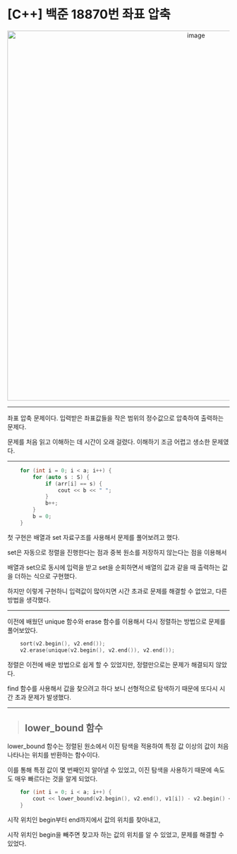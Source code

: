 # [C++] 백준 18870번 좌표 압축

<p align="center">
<img width="840" alt="image" src="https://github.com/user-attachments/assets/9e3507ba-ef57-4936-a141-afd834d9d431" />
</p>

---

좌표 압축 문제이다. 입력받은 좌표값들을 작은 범위의 정수값으로 압축하여 출력하는 문제다.

문제를 처음 읽고 이해하는 데 시간이 오래 걸렸다. 이해하기 조금 어렵고 생소한 문제였다.

---
```cpp
    for (int i = 0; i < a; i++) {
        for (auto s : S) {
            if (arr[i] == s) {
                cout << b << " ";
            }
            b++;
        }
        b = 0;
    }
```
첫 구현은 배열과 set 자료구조를 사용해서 문제를 풀어보려고 했다.

set은 자동으로 정렬을 진행한다는 점과 중복 원소를 저장하지 않는다는 점을 이용해서

배열과 set으로 동시에 입력을 받고 set을 순회하면서 배열의 값과 같을 때 출력하는 값을 더하는 식으로 구현했다.

하지만 이렇게 구현하니 입력값이 많아지면 시간 초과로 문제를 해결할 수 없었고, 다른 방법을 생각했다.

---

이전에 배웠던 unique 함수와 erase 함수를 이용해서 다시 정렬하는 방법으로 문제를 풀어보았다.

```cpp
    sort(v2.begin(), v2.end());
    v2.erase(unique(v2.begin(), v2.end()), v2.end());
```
정렬은 이전에 배운 방법으로 쉽게 할 수 있었지만, 정렬만으로는 문제가 해결되지 않았다.

find 함수를 사용해서 값을 찾으려고 하다 보니 선형적으로 탐색하기 때문에 또다시 시간 초과 문제가 발생했다.

---

> ## lower_bound 함수
lower_bound 함수는 정렬된 원소에서 이진 탐색을 적용하여 특정 값 이상의 값이 처음 나타나는 위치를 반환하는 함수이다.

이를 통해 특정 값이 몇 번째인지 알아낼 수 있었고, 이진 탐색을 사용하기 때문에 속도도 매우 빠르다는 것을 알게 되었다.

```cpp
    for (int i = 0; i < a; i++) {
        cout << lower_bound(v2.begin(), v2.end(), v1[i]) - v2.begin() << " ";
    }
```
시작 위치인 begin부터 end까지에서 값의 위치를 찾아내고,

시작 위치인 begin을 빼주면 찾고자 하는 값의 위치를 알 수 있었고, 문제를 해결할 수 있었다.
